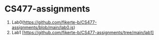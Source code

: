 # CS477-assignments
1. Lab0(https://github.com/fikerte-b/CS477-assignments/blob/main/lab0.js)
2. Lab1 [https://github.com/fikerte-b/CS477-assignments/tree/main/lab1]